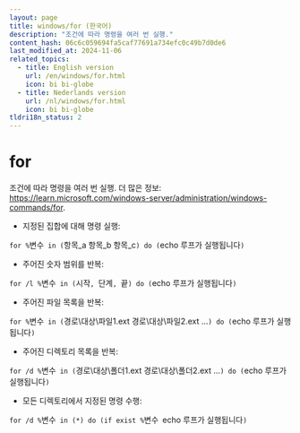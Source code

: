 ```yaml
---
layout: page
title: windows/for (한국어)
description: "조건에 따라 명령을 여러 번 실행."
content_hash: 06c6c059694fa5caf77691a734efc0c49b7d0de6
last_modified_at: 2024-11-06
related_topics:
  - title: English version
    url: /en/windows/for.html
    icon: bi bi-globe
  - title: Nederlands version
    url: /nl/windows/for.html
    icon: bi bi-globe
tldri18n_status: 2
---
```

# for

조건에 따라 명령을 여러 번 실행.
더 많은 정보: <https://learn.microsoft.com/windows-server/administration/windows-commands/for>.

- 지정된 집합에 대해 명령 실행:

`for %`<span class="tldr-var badge badge-pill bg-dark-lm bg-white-dm text-white-lm text-dark-dm font-weight-bold">변수</span>` in (`<span class="tldr-var badge badge-pill bg-dark-lm bg-white-dm text-white-lm text-dark-dm font-weight-bold">항목_a 항목_b 항목_c</span>`) do (`<span class="tldr-var badge badge-pill bg-dark-lm bg-white-dm text-white-lm text-dark-dm font-weight-bold">echo 루프가 실행됩니다</span>`)`

- 주어진 숫자 범위를 반복:

`for /l %`<span class="tldr-var badge badge-pill bg-dark-lm bg-white-dm text-white-lm text-dark-dm font-weight-bold">변수</span>` in (`<span class="tldr-var badge badge-pill bg-dark-lm bg-white-dm text-white-lm text-dark-dm font-weight-bold">시작</span>`, `<span class="tldr-var badge badge-pill bg-dark-lm bg-white-dm text-white-lm text-dark-dm font-weight-bold">단계</span>`, `<span class="tldr-var badge badge-pill bg-dark-lm bg-white-dm text-white-lm text-dark-dm font-weight-bold">끝</span>`) do (`<span class="tldr-var badge badge-pill bg-dark-lm bg-white-dm text-white-lm text-dark-dm font-weight-bold">echo 루프가 실행됩니다</span>`)`

- 주어진 파일 목록을 반복:

`for %`<span class="tldr-var badge badge-pill bg-dark-lm bg-white-dm text-white-lm text-dark-dm font-weight-bold">변수</span>` in (`<span class="tldr-var badge badge-pill bg-dark-lm bg-white-dm text-white-lm text-dark-dm font-weight-bold">경로\대상\파일1.ext 경로\대상\파일2.ext ...</span>`) do (`<span class="tldr-var badge badge-pill bg-dark-lm bg-white-dm text-white-lm text-dark-dm font-weight-bold">echo 루프가 실행됩니다</span>`)`

- 주어진 디렉토리 목록을 반복:

`for /d %`<span class="tldr-var badge badge-pill bg-dark-lm bg-white-dm text-white-lm text-dark-dm font-weight-bold">변수</span>` in (`<span class="tldr-var badge badge-pill bg-dark-lm bg-white-dm text-white-lm text-dark-dm font-weight-bold">경로\대상\폴더1.ext 경로\대상\폴더2.ext ...</span>`) do (`<span class="tldr-var badge badge-pill bg-dark-lm bg-white-dm text-white-lm text-dark-dm font-weight-bold">echo 루프가 실행됩니다</span>`)`

- 모든 디렉토리에서 지정된 명령 수행:

`for /d %`<span class="tldr-var badge badge-pill bg-dark-lm bg-white-dm text-white-lm text-dark-dm font-weight-bold">변수</span>` in (*) do (if exist %`<span class="tldr-var badge badge-pill bg-dark-lm bg-white-dm text-white-lm text-dark-dm font-weight-bold">변수</span>` `<span class="tldr-var badge badge-pill bg-dark-lm bg-white-dm text-white-lm text-dark-dm font-weight-bold">echo 루프가 실행됩니다</span>`)`
